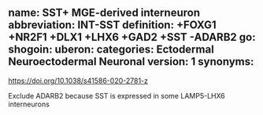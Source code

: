 name: SST+ MGE-derived interneuron
abbreviation: INT-SST
definition: +FOXG1 +NR2F1 +DLX1 +LHX6 +GAD2 +SST -ADARB2
go:
shogoin: 
uberon: 
categories: Ectodermal Neuroectodermal Neuronal
version: 1
synonyms:
---

https://doi.org/10.1038/s41586-020-2781-z

Exclude ADARB2 because SST is expressed in some LAMP5-LHX6 interneurons